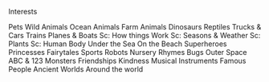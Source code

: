 Interests

Pets
Wild Animals
Ocean Animals
Farm Animals
Dinosaurs
Reptiles
Trucks & Cars
Trains
Planes & Boats
Sc: How things Work
Sc: Seasons & Weather
Sc: Plants
Sc: Human Body
Under the Sea
On the Beach
Superheroes
Princesses
Fairytales
Sports
Robots
Nursery Rhymes
Bugs
Outer Space
ABC & 123
Monsters
Friendships
Kindness
Musical Instruments
Famous People
Ancient Worlds
Around the world
